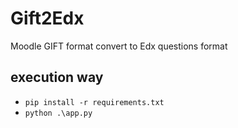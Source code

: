 # Gift2Edx
Moodle GIFT format convert to Edx questions format

## execution way
- `pip install -r requirements.txt`
- `python .\app.py`
